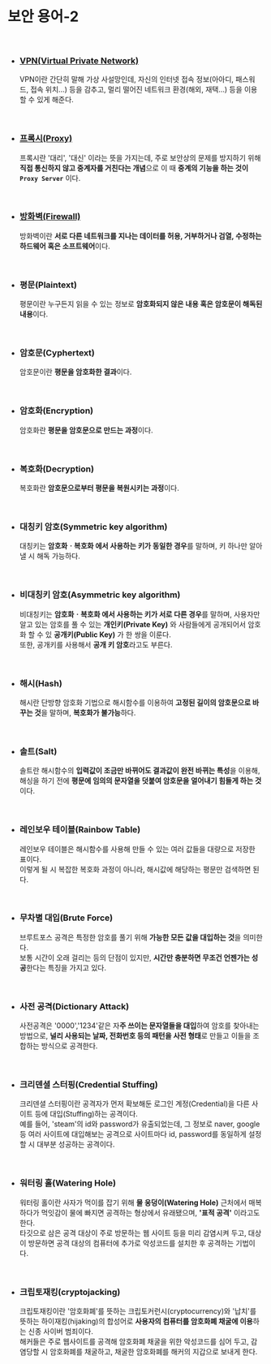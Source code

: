 # **보안 용어-2**


<br>

* ### **[VPN(Virtual Private Network)](./../Network/기초/VPN.md)**
  VPN이란 간단히 말해 가상 사설망인데, 자신의 인터넷 접속 정보(아아디, 패스워드, 접속 위치...) 등을 감추고, 멀리 떨어진 네트워크 환경(해외, 재택...) 등을 이용할 수 있게 해준다.

<br>

* ### **[프록시(Proxy)](./../Network/기초/프록시(Proxy).md)**
  프록시란 '대리', '대신' 이라는 뜻을 가지는데, 주로 보안상의 문제를 방지하기 위해 **직접 통신하지 않고 중계자를 거친다는 개념**으로 이 때 **중계의 기능을 하는 것이 `Proxy Server`** 이다.

<br>

* ### **[방화벽(Firewall)](./../Network/기초/방화벽(Firewall).md)**
  방화벽이란 **서로 다른 네트워크를 지나는 데이터를 허용, 거부하거나 검열, 수정하는 하드웨어 혹은 소프트웨어**이다.

<br>

* ### **평문(Plaintext)**
  평문이란 누구든지 읽을 수 있는 정보로 **암호화되지 않은 내용 혹은 암호문이 해독된 내용**이다.

<br>

* ### **암호문(Cyphertext)**
  암호문이란 **평문을 암호화한 결과**이다.

<br>

* ### **암호화(Encryption)**
  암호화란 **평문을 암호문으로 만드는 과정**이다.

<br>

* ### **복호화(Decryption)**
  복호화란 **암호문으로부터 평문을 복원시키는 과정**이다.

<br>

* ### **대칭키 암호(Symmetric key algorithm)**
  대칭키는 **암호화ㆍ복호화 에서 사용하는 키가 동일한 경우**를 말하며, 키 하나만 알아낼 시 해독 가능하다.

<br>

* ### **비대칭키 암호(Asymmetric key algorithm)**
  비대칭키는 **암호화ㆍ복호화 에서 사용하는 키가 서로 다른 경우**를 말하며, 사용자만 알고 있는 암호를 풀 수 있는 **개인키(Private Key)** 와 사람들에게 공개되어서 암호화 할 수 있 **공개키(Public Key)** 가 한 쌍을 이룬다.  
  또한, 공개키를 사용해서 **공개 키 암호**라고도 부른다.

<br>

* ### **해시(Hash)**
  해시란 단방향 암호화 기법으로 해시함수를 이용하여 **고정된 길이의 암호문으로 바꾸는 것**을 말하며, **복호화가 불가능**하다.  
  
<br>

* ### **솔트(Salt)**
  솔트란 해시함수의 **입력값이 조금만 바뀌어도 결과값이 완전 바뀌는 특성**을 이용해, 해싱을 하기 전에 **평문에 임의의 문자열을 덧붙여 암호문을 얼어내기 힘들게 하는 것**이다.

<br>

* ### **레인보우 테이블(Rainbow Table)**
  레인보우 테이블은 해시함수를 사용해 만들 수 있는 여러 값들을 대량으로 저장한 표이다.  
  이렇게 될 시 복잡한 복호화 과정이 아니라, 해시값에 해당하는 평문만 검색하면 된다.

<br>

+ ### **무차별 대입(Brute Force)**
  브루트포스 공격은 특정한 암호를 풀기 위해 **가능한 모든 값을 대입하는 것**을 의미한다.  
  보통 시간이 오래 걸리는 등의 단점이 있지만, **시간만 충분하면 무조건 언젠가는 성공**한다는 특징을 가지고 있다.

<br>

* ### **사전 공격(Dictionary Attack)**
  사전공격은 '0000','1234'같은 자**주 쓰이는 문자열들을 대입**하여 암호를 찾아내는 방법으로, **널리 사용되는 날짜, 전화번호 등의 패턴을 사전 형태**로 만들고 이들을 조합하는 방식으로 공격한다.

<br>

* ### **크리덴셜 스터핑(Credential Stuffing)**
  크리덴셜 스터핑이란 공격자가 먼저 확보해둔 로그인 계정(Credential)을 다른 사이트 등에 대입(Stuffing)하는 공격이다.  
  예를 들어, 'steam'의 id와 password가 유출되었는데, 그 정보로 naver, google 등 여러 사이트에 대입해보는 공격으로 사이트마다 id, password를 동일하게 설정할 시 대부분 성공하는 공격이다.

<br>

* ### **워터링 홀(Watering Hole)**
  워터링 홀이란 사자가 먹이를 잡기 위해 **물 웅덩이(Watering Hole)** 근처에서 매복하다가 먹잇감이 물에 빠지면 공격하는 형상에서 유래됐으며, **'표적 공격'** 이라고도 한다.  
  타깃으로 삼은 공격 대상이 주로 방문하는 웹 사이트 등을 미리 감염시켜 두고, 대상이 방문하면 공격 대상의 컴퓨터에 추가로 악성코드를 설치한 후 공격하는 기법이다.

<br>

* ### **크립토재킹(cryptojacking)**
  크립토재킹이란 '암호화폐'를 뜻하는 크립토커런시(cryptocurrency)와 '납치'를 뜻하는 하이재킹(hijaking)의 합성어로 **사용자의 컴퓨터를 암호화폐 채굴에 이용**하는 신종 사이버 범죄이다.  
  해커들은 주로 웹사이트를 공격해 암호화폐 채굴을 위한 악성코드를 심어 두고, 감염당할 시 암호화폐를 채굴하고, 채굴한 암호화폐를 해커의 지갑으로 보내게 한다.